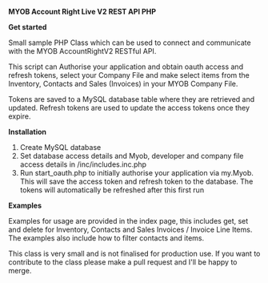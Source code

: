 **MYOB Account Right Live V2 REST API PHP**

**Get started**

Small sample PHP Class which can be used to connect and communicate with the MYOB AccountRightV2 RESTful API.

This script can Authorise your application and obtain oauth access and refresh tokens, select your Company File and make select items from the Inventory, Contacts and Sales (Invoices) in your MYOB Company File.

Tokens are saved to a MySQL database table where they are retrieved and updated.  Refresh tokens are used to update the access tokens once they expire.

**Installation**

 1. Create MySQL database
 2. Set database access details and Myob, developer and company file access details in /inc/includes.inc.php
 3. Run start_oauth.php to initially authorise your application via my.Myob.  This will save the access token and refresh token to the database.  The tokens will automatically be refreshed after this first run


**Examples**

Examples for usage are provided in the index page, this includes get, set and delete for Inventory, Contacts and Sales Invoices / Invoice Line Items.  The examples also include how to filter contacts and items.

This class is very small and is not finalised for production use. If you want to contribute to the class please make a pull request and I'll be happy to merge.


